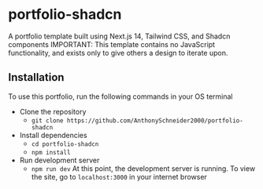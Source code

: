 # portfolio-shadcn
A portfolio template built using Next.js 14, Tailwind CSS, and Shadcn components
IMPORTANT: This template contains no JavaScript functionality, and exists only to give others a design to iterate upon.

## Installation
To use this portfolio, run the following commands in your OS terminal
- Clone the repository
  - `git clone https://github.com/AnthonySchneider2000/portfolio-shadcn`
- Install dependencies
  - `cd portfolio-shadcn`
  - `npm install`
- Run development server
  - `npm run dev`
 At this point, the development server is running. To view the site, go to `localhost:3000` in your internet browser
